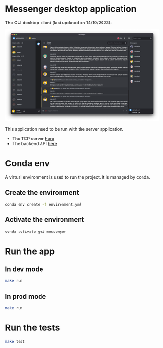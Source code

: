 # Messenger desktop application

The GUI desktop client (last updated on 14/10/2023):

![Alt text](./resources/images/readme_pic.png?raw=true "Client GUI")

This application need to be run with the server application. 
- The TCP server [here](https://github.com/clementraoulastek/tcp_server)
- The backend API [here](https://github.com/clementraoulastek/backend_tcp_server)


# Conda env

A virtual environment is used to run the project. It is managed by conda.

## Create the environment

```bash
conda env create -f environment.yml
```

## Activate the environment

```bash
conda activate gui-messenger
```

# Run the app 

## In dev mode
```bash
make run
```

## In prod mode

```bash
make run
```

# Run the tests

```bash
make test
```


